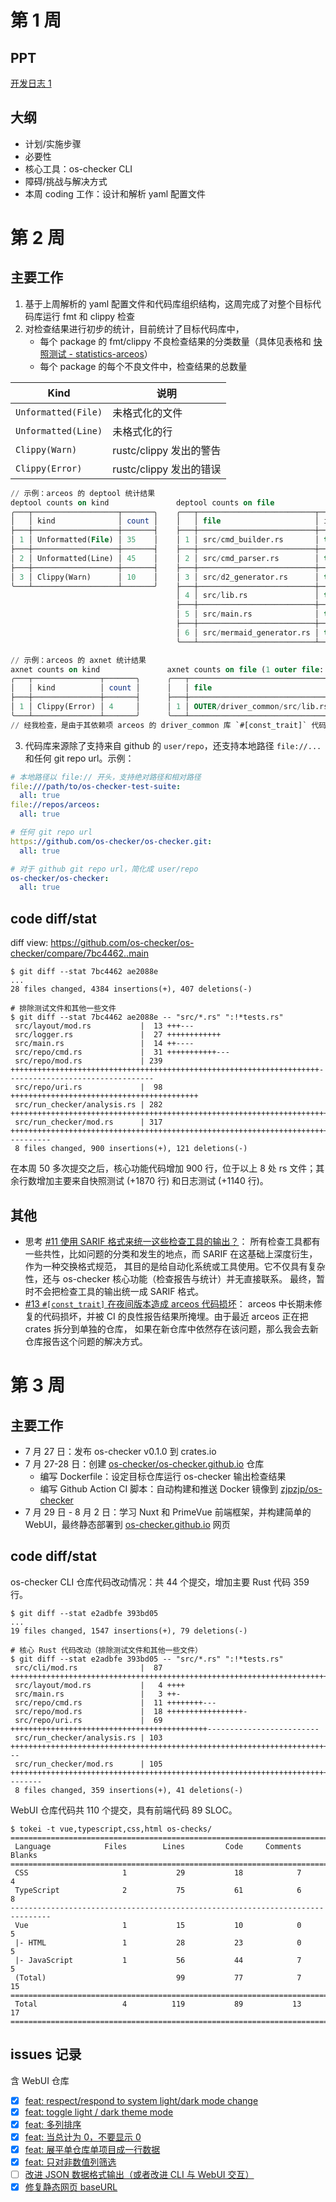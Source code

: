 # 第 1 周

## PPT

[开发日志 1](https://docs.qq.com/slide/DTG5RWlpaU1JibmZk)

## 大纲

* 计划/实施步骤
* 必要性
* 核心工具：os-checker CLI
* 障碍/挑战与解决方式
* 本周 coding 工作：设计和解析 yaml 配置文件

# 第 2 周

## 主要工作

1. 基于上周解析的 yaml 配置文件和代码库组织结构，这周完成了对整个目标代码库运行 fmt 和 clippy 检查
2. 对检查结果进行初步的统计，目前统计了目标代码库中，
    * 每个 package 的 fmt/clippy 不良检查结果的分类数量（具体见表格和 [快照测试 - statistics-arceos][statistics-arceos]）
    * 每个 package 的每个不良文件中，检查结果的总数量

[statistics-arceos]: https://github.com/os-checker/os-checker/blob/ae2088eccaf33ff1ccaacfa1242c2cea35b86172/src/run_checker/snapshots/statistics-arceos.txt

| Kind                | 说明                    |
|---------------------|-------------------------|
| `Unformatted(File)` | 未格式化的文件          |
| `Unformatted(Line)` | 未格式化的行            |
| `Clippy(Warn)`      | rustc/clippy 发出的警告 |
| `Clippy(Error)`     | rustc/clippy 发出的错误 |

```sql
// 示例：arceos 的 deptool 统计结果
deptool counts on kind               deptool counts on file
╭───┬───────────────────┬───────╮    ╭───┬──────────────────────────┬────────┬───────╮
│   │ kind              │ count │    │   │ file                     │ inside │ count │
├───┼───────────────────┼───────┤    ├───┼──────────────────────────┼────────┼───────┤
│ 1 │ Unformatted(File) │ 35    │    │ 1 │ src/cmd_builder.rs       │ true   │ 4     │
├───┼───────────────────┼───────┤    ├───┼──────────────────────────┼────────┼───────┤
│ 2 │ Unformatted(Line) │ 45    │    │ 2 │ src/cmd_parser.rs        │ true   │ 35    │
├───┼───────────────────┼───────┤    ├───┼──────────────────────────┼────────┼───────┤
│ 3 │ Clippy(Warn)      │ 10    │    │ 3 │ src/d2_generator.rs      │ true   │ 5     │
╰───┴───────────────────┴───────╯    ├───┼──────────────────────────┼────────┼───────┤
                                     │ 4 │ src/lib.rs               │ true   │ 39    │
                                     ├───┼──────────────────────────┼────────┼───────┤
                                     │ 5 │ src/main.rs              │ true   │ 2     │
                                     ├───┼──────────────────────────┼────────┼───────┤
                                     │ 6 │ src/mermaid_generator.rs │ true   │ 5     │
                                     ╰───┴──────────────────────────┴────────┴───────╯

// 示例：arceos 的 axnet 统计结果
axnet counts on kind               axnet counts on file (1 outer file: 100%)
╭───┬───────────────┬───────╮      ╭───┬────────────────────────────────┬────────┬───────╮
│   │ kind          │ count │      │   │ file                           │ inside │ count │
├───┼───────────────┼───────┤      ├───┼────────────────────────────────┼────────┼───────┤
│ 1 │ Clippy(Error) │ 4     │      │ 1 │ OUTER/driver_common/src/lib.rs │ false  │ 4     │
╰───┴───────────────┴───────╯      ╰───┴────────────────────────────────┴────────┴───────╯
// 经我检查，是由于其依赖项 arceos 的 driver_common 库 `#[const_trait]` 代码损坏导致的错误
```

3. 代码库来源除了支持来自 github 的 `user/repo`，还支持本地路径 `file://...` 和任何 git repo url。示例：

```yaml
# 本地路径以 file:// 开头，支持绝对路径和相对路径
file:///path/to/os-checker-test-suite:
  all: true
file://repos/arceos:
  all: true

# 任何 git repo url
https://github.com/os-checker/os-checker.git:
  all: true

# 对于 github git repo url，简化成 user/repo
os-checker/os-checker:
  all: true
```

## code diff/stat

diff view: <https://github.com/os-checker/os-checker/compare/7bc4462..main>

```shell
$ git diff --stat 7bc4462 ae2088e
...
28 files changed, 4384 insertions(+), 407 deletions(-)

# 排除测试文件和其他一些文件
$ git diff --stat 7bc4462 ae2088e -- "src/*.rs" ":!*tests.rs"
 src/layout/mod.rs           |  13 +++---
 src/logger.rs               |  27 ++++++++++++
 src/main.rs                 |  14 ++----
 src/repo/cmd.rs             |  31 +++++++++++---
 src/repo/mod.rs             | 239 +++++++++++++++++++++++++++++++++++++++++++++++++++++++++++++++++++++---------------------------------
 src/repo/uri.rs             |  98 ++++++++++++++++++++++++++++++++++++++++++
 src/run_checker/analysis.rs | 282 +++++++++++++++++++++++++++++++++++++++++++++++++++++++++++++++++++++++++++++++++++++++++++++++++++++++++++++++++++++++++
 src/run_checker/mod.rs      | 317 ++++++++++++++++++++++++++++++++++++++++++++++++++++++++++++++++++++++++++++++++++++++++++++++++++++++++++++++++++++++++++++++----------
 8 files changed, 900 insertions(+), 121 deletions(-)
```

在本周 50 多次提交之后，核心功能代码增加 900 行，位于以上 8 处 rs 文件；其余行数增加主要来自快照测试 (+1870 行) 和日志测试 (+1140 行)。

## 其他

* 思考 [#11 使用 SARIF 格式来统一这些检查工具的输出？](https://github.com/os-checker/os-checker/discussions/11)：
  所有检查工具都有一些共性，比如问题的分类和发生的地点，而 SARIF 在这基础上深度衍生，作为一种交换格式规范，
  其目的是给自动化系统或工具使用。它不仅具有复杂性，还与 os-checker 核心功能（检查报告与统计）并无直接联系。
  最终，暂时不会把检查工具的输出统一成 SARIF 格式。
* [#13 `#[const_trait]` 在夜间版本造成 arceos 代码损坏](https://github.com/os-checker/os-checker/issues/13)：
  arceos 中长期未修复的代码损坏，并被 CI 的良性报告结果所掩埋。由于最近 arceos 正在把 crates 拆分到单独的仓库，
  如果在新仓库中依然存在该问题，那么我会去新仓库报告这个问题的解决方式。

# 第 3 周

## 主要工作

* 7 月 27 日：发布 os-checker v0.1.0 到 crates.io
* 7 月 27-28 日：创建 [os-checker/os-checker.github.io](https://github.com/os-checker/os-checker.github.io) 仓库
  * 编写 Dockerfile：设定目标仓库运行 os-checker 输出检查结果
  * 编写 Github Action CI 脚本：自动构建和推送 Docker 镜像到 [zjpzjp/os-checker]
* 7 月 29 日 - 8 月 2 日：学习 Nuxt 和 PrimeVue 前端框架，并构建简单的 WebUI，最终静态部署到 [os-checker.github.io] 网页

[zjpzjp/os-checker]: https://hub.docker.com/repository/docker/zjpzjp/os-checker
[os-checker.github.io]: https://os-checker.github.io/


## code diff/stat

os-checker CLI 仓库代码改动情况：共 44 个提交，增加主要 Rust 代码 359 行。

```text
$ git diff --stat e2adbfe 393bd05
...
19 files changed, 1547 insertions(+), 79 deletions(-)

# 核心 Rust 代码改动（排除测试文件和其他一些文件）
$ git diff --stat e2adbfe 393bd05 -- "src/*.rs" ":!*tests.rs"
 src/cli/mod.rs              |  87 +++++++++++++++++++++++++++++++++++++++++++++++++++++++++++++++++++++++++++++++++++++++
 src/layout/mod.rs           |   4 ++++
 src/main.rs                 |   3 ++-
 src/repo/cmd.rs             |  11 ++++++++---
 src/repo/mod.rs             |  18 +++++++++++++++++-
 src/repo/uri.rs             |  69 ++++++++++++++++++++++++++++++++++++++++++++-------------------------
 src/run_checker/analysis.rs | 103 ++++++++++++++++++++++++++++++++++++++++++++++++++++++++++++++++++++++++++++++++++++++++++++++++++++---
 src/run_checker/mod.rs      | 105 +++++++++++++++++++++++++++++++++++++++++++++++++++++++++++++++++++++++++++++++++++++++++++++++++--------
 8 files changed, 359 insertions(+), 41 deletions(-)
```

WebUI 仓库代码共 110 个提交，具有前端代码 89 SLOC。

```text
$ tokei -t vue,typescript,css,html os-checks/
===============================================================================
 Language            Files        Lines         Code     Comments       Blanks
===============================================================================
 CSS                     1           29           18            7            4
 TypeScript              2           75           61            6            8
-------------------------------------------------------------------------------
 Vue                     1           15           10            0            5
 |- HTML                 1           28           23            0            5
 |- JavaScript           1           56           44            7            5
 (Total)                             99           77            7           15
===============================================================================
 Total                   4          119           89           13           17
===============================================================================
```

## issues 记录

含 WebUI 仓库

- [x] [feat: respect/respond to system light/dark mode change](https://github.com/os-checker/os-checker.github.io/issues/8)
- [x] [feat: toggle light / dark theme mode](https://github.com/os-checker/os-checker.github.io/issues/7)
- [x] [feat: 多列排序](https://github.com/os-checker/os-checker.github.io/issues/6)
- [x] [feat: 当总计为 0，不要显示 0](https://github.com/os-checker/os-checker.github.io/issues/5)
- [x] [feat: 展平单仓库单项目成一行数据](https://github.com/os-checker/os-checker.github.io/issues/4)
- [x] [feat: 只对非数值列筛选](https://github.com/os-checker/os-checker.github.io/issues/3)
- [ ] [改进 JSON 数据格式输出（或者改进 CLI 与 WebUI 交互）](https://github.com/os-checker/os-checker/issues/14)
- [x] [修复静态网页 baseURL](https://github.com/os-checker/os-checker.github.io/issues/2)
